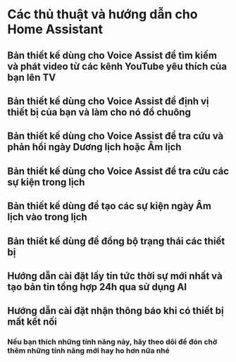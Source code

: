 # Các thủ thuật và hướng dẫn cho Home Assistant

## Bản thiết kế dùng cho Voice Assist để tìm kiếm và phát video từ các kênh YouTube yêu thích của bạn lên TV

## Bản thiết kế dùng cho Voice Assist để định vị thiết bị của bạn và làm cho nó đổ chuông

## Bản thiết kế dùng cho Voice Assist để tra cứu và phản hồi ngày Dương lịch hoặc Âm lịch

## Bản thiết kế dùng cho Voice Assist để tra cứu các sự kiện trong lịch

## Bản thiết kế dùng để tạo các sự kiện ngày Âm lịch vào trong lịch

## Bản thiết kế dùng để đồng bộ trạng thái các thiết bị

## Hướng dẫn cài đặt lấy tin tức thời sự mới nhất và tạo bản tin tổng hợp 24h qua sử dụng AI

## Hướng dẫn cài đặt nhận thông báo khi có thiết bị mất kết nối

### **Nếu bạn thích những tính năng này, hãy theo dõi để đón chờ thêm những tính năng mới hay ho hơn nữa nhé**
